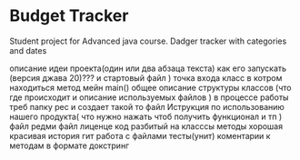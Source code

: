# Budget Tracker
Student project for Advanced java course. Dadger tracker with categories and dates


описание идеи проекта(один или два абзаца текста)
как его запускать (версия джава 20)??? и стартовый файл ) точка входа класс в котром находиться метод мейн main()
общее описание структуры классов (что где происходит и описание используемых файлов ) в процессе работы треб папку рес и создает такой то файл 
Иструкция по использованию нашего продукта( что нужно нажать чтоб получить функционал и тп )
файл редми 
файл лиценце
код разбитый на класссы методы
хорошая красивая история гит 
работа с файлами 
тесты(унит)
коментарии к методам в формате докстринг